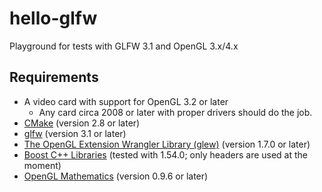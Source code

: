 # hello-glfw
Playground for tests with GLFW 3.1 and OpenGL 3.x/4.x

## Requirements
* A video card with support for OpenGL 3.2 or later
  * Any card circa 2008 or later with proper drivers should do the job.
* [CMake](http://www.cmake.org/) (version 2.8 or later)
* [glfw](http://www.glfw.org/) (version 3.1 or later)
* [The OpenGL Extension Wrangler Library (glew)](http://glew.sourceforge.net/) (version 1.7.0 or later)
* [Boost C++ Libraries](http://www.boost.org/) (tested with 1.54.0; only headers are used at the moment)
* [OpenGL Mathematics](http://glm.g-truc.net/) (version 0.9.6 or later)
